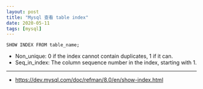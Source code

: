```yaml
---
layout: post
title: "Mysql 查看 table index"
date: 2020-05-11
tags: [mysql]
---
```


```
SHOW INDEX FROM table_name;
```

* Non_unique: 0 if the index cannot contain duplicates, 1 if it can.
* Seq_in_index: The column sequence number in the index, starting with 1.

---

* https://dev.mysql.com/doc/refman/8.0/en/show-index.html


